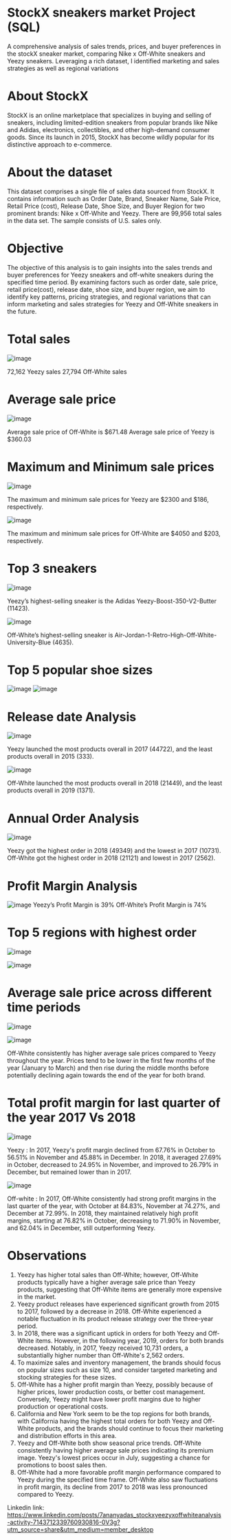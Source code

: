 # StockX sneakers market Project (SQL)
A comprehensive analysis of sales trends, prices, and buyer preferences in the stockX sneaker market, comparing Nike x Off-White sneakers and Yeezy sneakers. Leveraging a rich dataset, I identified marketing and sales strategies as well as regional variations

# About StockX
StockX is an online marketplace that specializes in buying and selling of sneakers, including limited-edition sneakers from popular brands like Nike and Adidas, electronics, collectibles, and other high-demand consumer goods. Since its launch in 2015, StockX has become wildly popular for its distinctive approach to e-commerce.

# About the dataset
This dataset comprises a single file of sales data sourced from StockX. It contains information such as Order Date, Brand, Sneaker Name, Sale Price, Retail Price (cost), Release Date, Shoe Size, and Buyer Region for two prominent brands: Nike x Off-White and Yeezy. There are 99,956 total sales in the data set. The sample consists of U.S. sales only.

# Objective
The objective of this analysis is to gain insights into the sales trends and buyer preferences for Yeezy sneakers and off-white sneakers during the specified time period. By examining factors such as order date, sale price, retail price(cost), release date, shoe size, and buyer region, we aim to identify key patterns, pricing strategies, and regional variations that can inform marketing and sales strategies for Yeezy and Off-White sneakers in the future.

# Total sales 
![image](https://github.com/Ananyad7/SQL_StockXsneakersmarket_Project/assets/164981636/434ea9c6-af77-4208-8393-dc5a5bbb985e)

72,162 Yeezy sales
27,794 Off-White sales

# Average sale price
![image](https://github.com/Ananyad7/SQL_StockXsneakersmarket_Project/assets/164981636/134809dc-5178-49bd-bd30-d3ca4b55a9a3)

Average sale price of Off-White is  $671.48
Average sale price of Yeezy  is  $360.03

# Maximum and Minimum sale prices
![image](https://github.com/Ananyad7/SQL_StockXsneakersmarket_Project/assets/164981636/b5fd981b-8e98-4b39-9934-6e29f1fae908)

The maximum and minimum sale prices for Yeezy are $2300 and $186, respectively.

![image](https://github.com/Ananyad7/SQL_StockXsneakersmarket_Project/assets/164981636/7c05a802-e4cd-48e1-a6fb-998a23c1daf0)

The maximum and minimum sale prices for Off-White are $4050 and $203, respectively.

# Top 3 sneakers
![image](https://github.com/Ananyad7/SQL_StockXsneakersmarket_Project/assets/164981636/0f4ea1ff-bb9f-445a-ab4b-ed3da81ddac4)

Yeezy’s highest-selling sneaker is the Adidas Yeezy-Boost-350-V2-Butter (11423).

![image](https://github.com/Ananyad7/SQL_StockXsneakersmarket_Project/assets/164981636/17b24c8a-a193-452b-b1ff-020b4f2c20ce)

Off-White’s highest-selling sneaker is Air-Jordan-1-Retro-High-Off-White-University-Blue (4635).

# Top 5 popular shoe sizes
![image](https://github.com/Ananyad7/SQL_StockXsneakersmarket_Project/assets/164981636/bebc5084-69a4-4b7b-9b80-bb4b00d88deb)
![image](https://github.com/Ananyad7/SQL_StockXsneakersmarket_Project/assets/164981636/763a2d87-2bc7-420c-aee3-2dead0025a51)

# Release date Analysis
![image](https://github.com/Ananyad7/SQL_StockXsneakersmarket_Project/assets/164981636/b66cb614-3475-4922-b7e2-cd78a9efbce0)

Yeezy launched the most products overall in 2017 (44722), and the least products overall in 2015 (333).

![image](https://github.com/Ananyad7/SQL_StockXsneakersmarket_Project/assets/164981636/6ffff983-20c9-46f7-a82f-63686b957640)

Off-White launched the most products overall in 2018 (21449), and the least products overall in 2019 (1371).

#  Annual Order Analysis
 ![image](https://github.com/Ananyad7/SQL_StockXsneakersmarket_Project/assets/164981636/0b1e9f54-3577-437a-85f6-05257f2cf8af)

Yeezy got the highest order in 2018 (49349) and the lowest in 2017 (10731).
Off-White got the highest order in 2018 (21121) and lowest in 2017 (2562).

# Profit Margin Analysis
![image](https://github.com/Ananyad7/SQL_StockXsneakersmarket_Project/assets/164981636/59d3d93b-492c-4a37-aaff-e46e0627bd52)
Yeezy’s Profit Margin is 39% 
Off-White’s Profit Margin is 74%

# Top 5 regions with highest order
![image](https://github.com/Ananyad7/SQL_StockXsneakersmarket_Project/assets/164981636/1303638b-0d44-4cd3-880a-57f6e86ce34e)

![image](https://github.com/Ananyad7/SQL_StockXsneakersmarket_Project/assets/164981636/d51753e8-8485-47e0-9ef4-21eb59d4fded)

# Average sale price across different time periods
![image](https://github.com/Ananyad7/SQL_StockXsneakersmarket_Project/assets/164981636/35090a4f-eb2f-4341-888f-fa04ea0937ae)

![image](https://github.com/Ananyad7/SQL_StockXsneakersmarket_Project/assets/164981636/3c2b9a76-ad3c-4989-8a11-8776fff1afe4)

Off-White consistently has higher average sale prices compared to Yeezy throughout the year. Prices tend to be lower in the first few months of the year (January to March) and then rise during the middle months before potentially declining again towards the end of the year for both brand.

# Total profit margin for last quarter of the year 2017 Vs 2018
![image](https://github.com/Ananyad7/SQL_StockXsneakersmarket_Project/assets/164981636/def0d4f2-3416-46f9-b277-b8fff1e1dd2b)

Yeezy : In 2017, Yeezy's profit margin declined from 67.76% in October to 56.51% in November and 45.88% in December. In 2018, it averaged 27.69% in October, decreased to 24.95% in November, and improved to 26.79% in December, but remained lower than in 2017.

![image](https://github.com/Ananyad7/SQL_StockXsneakersmarket_Project/assets/164981636/2157c78a-5f9b-4795-b2b3-e4cbb747e18d)

Off-white : In 2017, Off-White consistently had strong profit margins in the last quarter of the year, with October at 84.83%, November at 74.27%, and December at 72.99%. In 2018, they maintained relatively high profit margins, starting at 76.82% in October, decreasing to 71.90% in November, and 62.04% in December, still outperforming Yeezy.

# Observations
1. Yeezy has higher total sales than Off-White; however, Off-White products typically have a higher average sale price than Yeezy products, suggesting that Off-White items are generally more expensive in the market.
2. Yeezy product releases have experienced significant growth from 2015 to 2017, followed by a decrease in 2018. Off-White experienced a notable fluctuation in its product release strategy over the three-year period.
3. In 2018, there was a significant uptick in orders for both Yeezy and Off-White items. However, in the following year, 2019, orders for both brands decreased. Notably, in 2017, Yeezy received 10,731 orders, a substantially higher number than Off-White's 2,562 orders.
4. To maximize sales and inventory management, the brands should focus on popular sizes such as size 10, and consider targeted marketing and stocking strategies for these sizes.
5. Off-White has a higher profit margin than Yeezy, possibly because of higher prices, lower production costs, or better cost management. Conversely, Yeezy might have lower profit margins due to higher production or operational costs.
6. California and New York seem to be the top regions for both brands, with California having the highest total orders for both Yeezy and Off-White products, and the brands should continue to focus their marketing and distribution efforts in this area. 
7. Yeezy and Off-White both show seasonal price trends. Off-White consistently having higher average sale prices indicating its premium image. Yeezy's lowest prices occur in July, suggesting a chance for promotions to boost sales then.
8. Off-White had a more favorable profit margin performance compared to Yeezy during the specified time frame. Off-White also saw fluctuations in profit margin, its decline from 2017 to 2018 was less pronounced compared to Yeezy.

Linkedin link: https://www.linkedin.com/posts/7ananyadas_stockxyeezyxoffwhiteanalysis-activity-7143712339760930816-0V3g?utm_source=share&utm_medium=member_desktop






